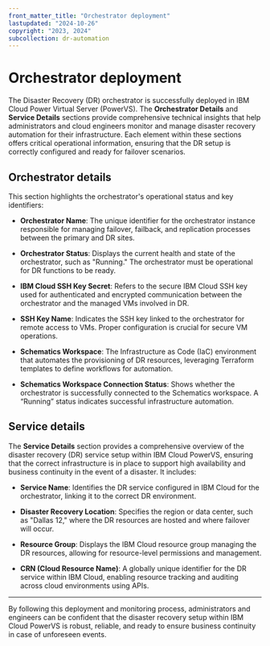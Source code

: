 ```yaml
---
front_matter_title: "Orchestrator deployment"
lastupdated: "2024-10-26"
copyright: "2023, 2024"
subcollection: dr-automation
---
```


# Orchestrator deployment

The Disaster Recovery (DR) orchestrator is successfully deployed in IBM Cloud Power Virtual Server (PowerVS). The **Orchestrator Details** and **Service Details** sections provide comprehensive technical insights that help administrators and cloud engineers monitor and manage disaster recovery automation for their infrastructure. Each element within these sections offers critical operational information, ensuring that the DR setup is correctly configured and ready for failover scenarios.

## Orchestrator details

This section highlights the orchestrator's operational status and key identifiers:

- **Orchestrator Name**: The unique identifier for the orchestrator instance responsible for managing failover, failback, and replication processes between the primary and DR sites.
  
- **Orchestrator Status**: Displays the current health and state of the orchestrator, such as "Running." The orchestrator must be operational for DR functions to be ready.

- **IBM Cloud SSH Key Secret**: Refers to the secure IBM Cloud SSH key used for authenticated and encrypted communication between the orchestrator and the managed VMs involved in DR.

- **SSH Key Name**: Indicates the SSH key linked to the orchestrator for remote access to VMs. Proper configuration is crucial for secure VM operations.

- **Schematics Workspace**: The Infrastructure as Code (IaC) environment that automates the provisioning of DR resources, leveraging Terraform templates to define workflows for automation.

- **Schematics Workspace Connection Status**: Shows whether the orchestrator is successfully connected to the Schematics workspace. A “Running” status indicates successful infrastructure automation.

## Service details

The **Service Details** section provides a comprehensive overview of the disaster recovery (DR) service setup within IBM Cloud PowerVS, ensuring that the correct infrastructure is in place to support high availability and business continuity in the event of a disaster. It includes:

- **Service Name**: Identifies the DR service configured in IBM Cloud for the orchestrator, linking it to the correct DR environment.

- **Disaster Recovery Location**: Specifies the region or data center, such as "Dallas 12," where the DR resources are hosted and where failover will occur.

- **Resource Group**: Displays the IBM Cloud resource group managing the DR resources, allowing for resource-level permissions and management.

- **CRN (Cloud Resource Name)**: A globally unique identifier for the DR service within IBM Cloud, enabling resource tracking and auditing across cloud environments using APIs.

---

By following this deployment and monitoring process, administrators and engineers can be confident that the disaster recovery setup within IBM Cloud PowerVS is robust, reliable, and ready to ensure business continuity in case of unforeseen events.
